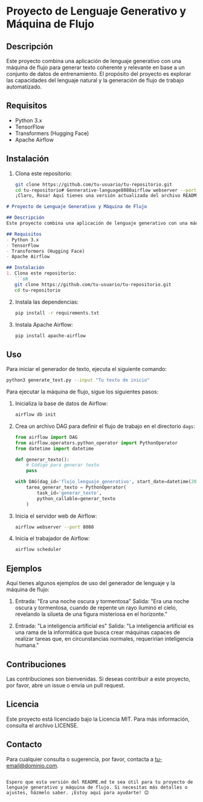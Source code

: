# Proyecto de Lenguaje Generativo y Máquina de Flujo

## Descripción
Este proyecto combina una aplicación de lenguaje generativo con una máquina de flujo para generar texto coherente y relevante en base a un conjunto de datos de entrenamiento. El propósito del proyecto es explorar las capacidades del lenguaje natural y la generación de flujo de trabajo automatizado.

## Requisitos
- Python 3.x
- TensorFlow
- Transformers (Hugging Face)
- Apache Airflow

## Instalación
1. Clona este repositorio:
   ```sh
   git clone https://github.com/tu-usuario/tu-repositorio.git
   cd tu-repositorio# Gennerative-language8080airflow webserver --port 8080
   ¡Claro, Rosa! Aquí tienes una versión actualizada del archivo README.md con un enfoque en tu proyecto de máquina de flujo generativo:

```markdown
# Proyecto de Lenguaje Generativo y Máquina de Flujo

## Descripción
Este proyecto combina una aplicación de lenguaje generativo con una máquina de flujo para generar texto coherente y relevante en base a un conjunto de datos de entrenamiento. El propósito del proyecto es explorar las capacidades del lenguaje natural y la generación de flujo de trabajo automatizado.

## Requisitos
- Python 3.x
- TensorFlow
- Transformers (Hugging Face)
- Apache Airflow

## Instalación
1. Clona este repositorio:
   ```sh
   git clone https://github.com/tu-usuario/tu-repositorio.git
   cd tu-repositorio
   ```

2. Instala las dependencias:
   ```sh
   pip install -r requirements.txt
   ```

3. Instala Apache Airflow:
   ```sh
   pip install apache-airflow
   ```

## Uso
Para iniciar el generador de texto, ejecuta el siguiente comando:
```sh
python3 generate_text.py --input "Tu texto de inicio"
```

Para ejecutar la máquina de flujo, sigue los siguientes pasos:

1. Inicializa la base de datos de Airflow:
   ```sh
   airflow db init
   ```

2. Crea un archivo DAG para definir el flujo de trabajo en el directorio `dags`:
   ```python
   from airflow import DAG
   from airflow.operators.python_operator import PythonOperator
   from datetime import datetime

   def generar_texto():
       # Código para generar texto
       pass

   with DAG(dag_id='flujo_lenguaje_generativo', start_date=datetime(2023, 1, 1), schedule_interval='@daily') as dag:
       tarea_generar_texto = PythonOperator(
           task_id='generar_texto',
           python_callable=generar_texto
       )
   ```

3. Inicia el servidor web de Airflow:
   ```sh
   airflow webserver --port 8080
   ```

4. Inicia el trabajador de Airflow:
   ```sh
   airflow scheduler
   ```

## Ejemplos
Aquí tienes algunos ejemplos de uso del generador de lenguaje y la máquina de flujo:
1. Entrada: "Era una noche oscura y tormentosa"
   Salida: "Era una noche oscura y tormentosa, cuando de repente un rayo iluminó el cielo, revelando la silueta de una figura misteriosa en el horizonte."

2. Entrada: "La inteligencia artificial es"
   Salida: "La inteligencia artificial es una rama de la informática que busca crear máquinas capaces de realizar tareas que, en circunstancias normales, requerirían inteligencia humana."

## Contribuciones
Las contribuciones son bienvenidas. Si deseas contribuir a este proyecto, por favor, abre un issue o envía un pull request.

## Licencia
Este proyecto está licenciado bajo la Licencia MIT. Para más información, consulta el archivo LICENSE.

## Contacto
Para cualquier consulta o sugerencia, por favor, contacta a [tu-email@dominio.com](mailto:tu-email@dominio.com).

```

Espero que esta versión del README.md te sea útil para tu proyecto de lenguaje generativo y máquina de flujo. Si necesitas más detalles o ajustes, házmelo saber. ¡Estoy aquí para ayudarte! 😊
